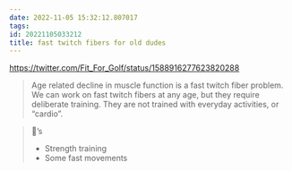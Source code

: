 ```yaml
---
date: 2022-11-05 15:32:12.807017
tags: 
id: 20221105033212
title: fast twitch fibers for old dudes
---
```


https://twitter.com/Fit_For_Golf/status/1588916277623820288

> Age related decline in muscle function is a fast twitch fiber problem. We can work on fast twitch fibers at any age, but they require deliberate training. They are not trained with everyday activities, or “cardio”. 

> 🔑’s
> - Strength training 
> - Some fast movements